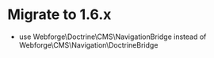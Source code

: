 # Migrate to 1.6.x

- use Webforge\Doctrine\CMS\NavigationBridge instead of Webforge\CMS\Navigation\DoctrineBridge